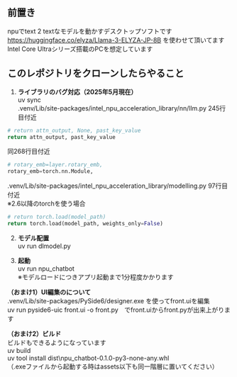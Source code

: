 ## 前置き
npuでtext 2 textなモデルを動かすデスクトップソフトです  
https://huggingface.co/elyza/Llama-3-ELYZA-JP-8B を使わせて頂いてます    
Intel Core Ultraシリーズ搭載のPCを想定しています

## このレポジトリをクローンしたらやること
1. **ライブラリのバグ対応（2025年5月現在）**  
uv sync  
.venv/Lib/site-packages/intel_npu_acceleration_library/nn/llm.py 245行目付近
```python
# return attn_output, None, past_key_value
return attn_output, past_key_value
```

同268行目付近
```python
# rotary_emb=layer.rotary_emb,
rotary_emb=torch.nn.Module,
```

.venv/Lib/site-packages/intel_npu_acceleration_library/modelling.py 97行目付近  
※2.6以降のtorchを使う場合
```python
# return torch.load(model_path)
return torch.load(model_path, weights_only=False)
```

2. **モデル配置**  
uv run dlmodel.py

3. **起動**  
uv run npu_chatbot  
※モデルロードにつきアプリ起動まで1分程度かかります

**（おまけ1）UI編集のについて**  
.venv/Lib/site-packages/PySide6/designer.exe を使ってfront.uiを編集  
uv run pyside6-uic front.ui -o front.py　でfront.uiからfront.pyが出来上がります 

**（おまけ2）ビルド**  
ビルドもできるようになっています  
uv build  
uv tool install dist\npu_chatbot-0.1.0-py3-none-any.whl  
（.exeファイルから起動する時はassets以下も同一階層に置いてください）
